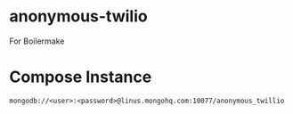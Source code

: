 anonymous-twilio
================

For Boilermake


Compose Instance
================
````
mongodb://<user>:<password>@linus.mongohq.com:10077/anonymous_twillio
````